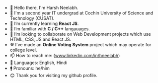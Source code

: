 - 👋 Hello there, I'm Harsh Neelabh.
- 🏫 I'm a second year IT undergrad at Cochin University of Science and Technology (CUSAT).
- 🌱 I’m currently learning **React JS**.
- 🔭 I’m familiar with **C / C++** langauages.
- 👯 I’m looking to collaborate on Web Development projects which use HTML, CSS, JS and React JS.
- ⚒️ I've made an **Online Voting System** project which may operate for college level.
- 📫 How to reach me: (www.linkedin.com/in/hneelabh)
- 🦉 Languages: English, Hindi
- 🚹 Pronouns: he/him
- 😊 Thank you for visiting my github profile.

